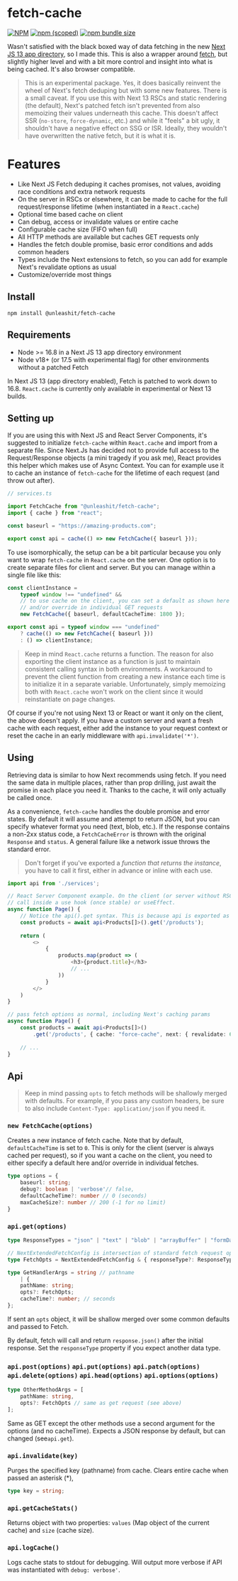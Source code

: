 # fetch-cache

[![NPM](https://img.shields.io/npm/l/@unleashit/fetch-cache.svg)](https://github.com/unleashit/fetch-cache/blob/master/LICENSE)
[![npm (scoped)](https://img.shields.io/npm/v/@unleashit/fetch-cache.svg)](https://www.npmjs.com/package/@unleashit/fetch-cache)
[![npm bundle size](https://img.shields.io/bundlephobia/minzip/@unleashit/fetch-cache.svg)](https://bundlephobia.com/result?p=@unleashit/fetch-cache)

Wasn't satisfied with the black boxed way of data fetching in the new [Next JS 13 app directory](https://nextjs.org/blog/next-13#new-app-directory-beta), so I made this. This is also a wrapper around [fetch](https://developer.mozilla.org/en-US/docs/Web/API/fetch), but slightly higher level and with a bit more control and insight into what is being cached. It's also browser compatible.

> This is an experimental package. Yes, it does basically reinvent the wheel of Next's fetch deduping but with some new features. There is a small caveat. If you use this with Next 13 RSCs and static rendering (the default), Next's patched fetch isn't prevented from also memoizing their values underneath this cache. This doesn't affect SSR (`no-store`, `force-dynamic`, etc.) and while it "feels" a bit ugly, it shouldn't have a negative effect on SSG or ISR. Ideally, they wouldn't have overwritten the native fetch, but it is what it is.   

# Features

- Like Next JS Fetch deduping it caches promises, not values, avoiding race conditions and extra network requests
- On the server in RSCs or elsewhere, it can be made to cache for the full request/response lifetime (when instantiated in a `React.cache`)
- Optional time based cache on client
- Can debug, access or invalidate values or entire cache
- Configurable cache size (FIFO when full) 
- All HTTP methods are available but caches GET requests only
- Handles the fetch double promise, basic error conditions and adds common headers
- Types include the Next extensions to fetch, so you can add for example Next's revalidate options as usual
- Customize/override most things

## Install

```
npm install @unleashit/fetch-cache
```

## Requirements

- Node >= 16.8 in a Next JS 13 app directory environment
- Node v18+ (or 17.5 with experimental flag) for other environments without a patched Fetch

In Next JS 13 (app directory enabled), Fetch is patched to work down to 16.8. `React.cache` is currently only available in experimental or Next 13 builds.

## Setting up

If you are using this with Next JS and React Server Components, it's suggested to initialize `fetch-cache` within `React.cache` and import from a separate file. Since Next.Js has decided not to provide full access to the Request/Response objects (a mini tragedy if you ask me), React provides this helper which makes use of Async Context. You can for example use it to cache an instance of `fetch-cache` for the lifetime of each request (and throw out after).

```typescript
// services.ts

import FetchCache from "@unleashit/fetch-cache";
import { cache } from "react";

const baseurl = "https://amazing-products.com";

export const api = cache(() => new FetchCache({ baseurl }));

```
To use isomorphically, the setup can be a bit particular because you only want to wrap `fetch-cache` in `React.cache` on the server. One option is to create separate files for client and server. But you can manage within a single file like this:

```typescript
const clientInstance =
    typeof window !== "undefined" &&
    // to use cache on the client, you can set a default as shown here
    // and/or override in individual GET requests
    new FetchCache({ baseurl, defaultCacheTime: 1800 });

export const api = typeof window === "undefined"
    ? cache(() => new FetchCache({ baseurl }))
    : () => clientInstance;
```

> Keep in mind `React.cache` returns a function. The reason for also exporting the client instance as a function is just to maintain consistent calling syntax in both environments. A workaround to prevent the client function from creating a new instance each time is to initialize it in a separate variable. Unfortunately, simply memoizing both with `React.cache` won't work on the client since it would reinstantiate on page changes.

Of course if you're not using Next 13 or React or want it only on the client, the above doesn't apply. If you have a custom server and want a fresh cache with each request, either add the instance to your request context or reset the cache in an early middleware with `api.invalidate('*')`.

## Using

Retrieving data is similar to how Next recommends using fetch. If you need the same data in multiple places, rather than prop drilling, just await the promise in each place you need it. Thanks to the cache, it will only actually be called once.

As a convenience, `fetch-cache` handles the double promise and error states. By default it will assume and attempt to return JSON, but you can specify whatever format you need (text, blob, etc.). If the response contains a non-2xx status code, a `FetchCacheError` is thrown with the original `Response` and `status`. A general failure like a network issue throws the standard error.

>  Don't forget if you've exported a _function that returns the instance_, you have to call it first, either in advance or inline with each use.

```typescript jsx
import api from './services';

// React Server Component example. On the client (or server without RSCs), 
// call inside a use hook (once stable) or useEffect.
async function Page() {
    // Notice the api().get syntax. This is because api is exported as a function
    const products = await api<Products[]>().get('/products');
    
    return (
        <>
            { 
                products.map(product => (
                    <h3>{product.title}</h3>
                    // ...
                ))
            }
        </>
    )
}

// pass fetch options as normal, including Next's caching params
async function Page() {
    const products = await api<Products[]>()
        .get('/products', { cache: "force-cache", next: { revalidate: 60 } });
    
    // ...
}

```

## Api

> Keep in mind passing `opts` to fetch methods will be shallowly merged with defaults. For example, if you pass any custom headers, be sure to also include `Content-Type: application/json` if you need it.

### `new FetchCache(options)`

Creates a new instance of fetch cache. Note that by default, `defaultCacheTime` is set to `0`. This is only for the client (server is always cached per request), so if you want a cache on the client, you need to either specify a default here and/or override in individual fetches.

```typescript
type options = {
    baseurl: string;
    debug?: boolean | 'verbose'// false,
    defaultCacheTime?: number // 0 (seconds)
    maxCacheSize?: number // 200 (-1 for no limit)
}
```

### `api.get(options)`

```typescript
type ResponseTypes = "json" | "text" | "blob" | "arrayBuffer" | "formData"; // default is "json"

// NextExtendedFetchConfig is intersection of standard fetch request options with Next's
type FetchOpts = NextExtendedFetchConfig & { responseType?: ResponseTypes };

type GetHandlerArgs = string // pathname
    | {
    pathName: string;
    opts?: FetchOpts;
    cacheTime?: number; // seconds
};
```

If sent an `opts` object, it will be shallow merged over some common defaults and passed to Fetch.

By default, fetch will call and return `response.json()` after the initial response. Set the `responseType` property if you expect another data type. 


### `api.post(options)` `api.put(options)` `api.patch(options)` `api.delete(options)` `api.head(options)` `api.options(options)` 

```typescript
type OtherMethodArgs = [
    pathName: string,
    opts?: FetchOpts // same as get request (see above)
];
```

Same as GET except the other methods use a second argument for the options (and no cacheTime). Expects a JSON response by default, but can changed (see`api.get`). 

### `api.invalidate(key)`

Purges the specified key (pathname) from cache. Clears entire cache when passed an asterisk (*), 

```typescript
type key = string;
```

### `api.getCacheStats()`

Returns object with two properties: `values` (Map object of the current cache) and `size` (cache size).

### `api.logCache()`

Logs cache stats to stdout for debugging. Will output more verbose if API was instantiated with `debug: verbose'`.